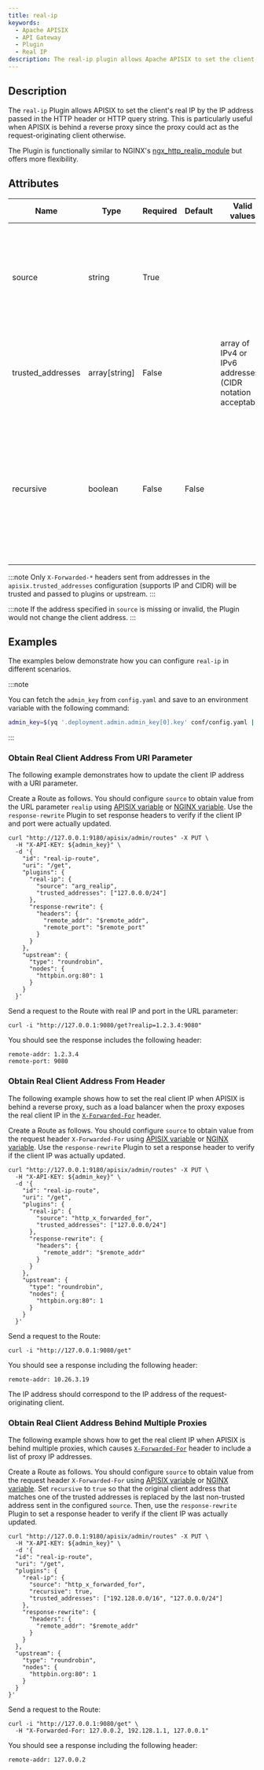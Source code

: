 ```yaml
---
title: real-ip
keywords:
  - Apache APISIX
  - API Gateway
  - Plugin
  - Real IP
description: The real-ip plugin allows Apache APISIX to set the client's real IP by the IP address passed in the HTTP header or HTTP query string.
---
```


<!--
#
# Licensed to the Apache Software Foundation (ASF) under one or more
# contributor license agreements.  See the NOTICE file distributed with
# this work for additional information regarding copyright ownership.
# The ASF licenses this file to You under the Apache License, Version 2.0
# (the "License"); you may not use this file except in compliance with
# the License.  You may obtain a copy of the License at
#
#     http://www.apache.org/licenses/LICENSE-2.0
#
# Unless required by applicable law or agreed to in writing, software
# distributed under the License is distributed on an "AS IS" BASIS,
# WITHOUT WARRANTIES OR CONDITIONS OF ANY KIND, either express or implied.
# See the License for the specific language governing permissions and
# limitations under the License.
#
-->

<head>
  <link rel="canonical" href="https://docs.api7.ai/hub/real-ip" />
</head>

## Description

The `real-ip` Plugin allows APISIX to set the client's real IP by the IP address passed in the HTTP header or HTTP query string. This is particularly useful when APISIX is behind a reverse proxy since the proxy could act as the request-originating client otherwise.

The Plugin is functionally similar to NGINX's [ngx_http_realip_module](https://nginx.org/en/docs/http/ngx_http_realip_module.html) but offers more flexibility.

## Attributes

| Name      | Type    | Required | Default | Valid values   | Description   |
|-----------|---------|----------|---------|----------------|---------------|
| source    | string  | True      |     |    |A built-in [APISIX variable](https://apisix.apache.org/docs/apisix/apisix-variable/) or [NGINX variable](https://nginx.org/en/docs/varindex.html), such as `http_x_forwarded_for` or `arg_realip`. The variable value should be a valid IP address that represents the client's real IP address, with an optional port.|
| trusted_addresses | array[string] | False |     | array of IPv4 or IPv6 addresses (CIDR notation acceptable)  | Trusted addresses that are known to send correct replacement addresses. This configuration sets the [`set_real_ip_from`](https://nginx.org/en/docs/http/ngx_http_realip_module.html#set_real_ip_from) directive. |
| recursive  | boolean | False |  False   |    | If false, replace the original client address that matches one of the trusted addresses by the last address sent in the configured `source`.<br />If true, replace the original client address that matches one of the trusted addresses by the last non-trusted address sent in the configured `source`. |

:::note
Only `X-Forwarded-*` headers sent from addresses in the `apisix.trusted_addresses` configuration (supports IP and CIDR) will be trusted and passed to plugins or upstream.
:::

:::note
If the address specified in `source` is missing or invalid, the Plugin would not change the client address.
:::

## Examples

The examples below demonstrate how you can configure `real-ip` in different scenarios.

:::note

You can fetch the `admin_key` from `config.yaml` and save to an environment variable with the following command:

```bash
admin_key=$(yq '.deployment.admin.admin_key[0].key' conf/config.yaml | sed 's/"//g')
```

:::

### Obtain Real Client Address From URI Parameter

The following example demonstrates how to update the client IP address with a URI parameter.

Create a Route as follows. You should configure `source` to obtain value from the URL parameter `realip` using [APISIX variable](https://apisix.apache.org/docs/apisix/apisix-variable/) or [NGINX variable](https://nginx.org/en/docs/varindex.html). Use the `response-rewrite` Plugin to set response headers to verify if the client IP and port were actually updated.

```shell
curl "http://127.0.0.1:9180/apisix/admin/routes" -X PUT \
  -H "X-API-KEY: ${admin_key}" \
  -d '{
    "id": "real-ip-route",
    "uri": "/get",
    "plugins": {
      "real-ip": {
        "source": "arg_realip",
        "trusted_addresses": ["127.0.0.0/24"]
      },
      "response-rewrite": {
        "headers": {
          "remote_addr": "$remote_addr",
          "remote_port": "$remote_port"
        }
      }
    },
    "upstream": {
      "type": "roundrobin",
      "nodes": {
        "httpbin.org:80": 1
      }
    }
  }'
```

Send a request to the Route with real IP and port in the URL parameter:

```shell
curl -i "http://127.0.0.1:9080/get?realip=1.2.3.4:9080"
```

You should see the response includes the following header:

```text
remote-addr: 1.2.3.4
remote-port: 9080
```

### Obtain Real Client Address From Header

The following example shows how to set the real client IP when APISIX is behind a reverse proxy, such as a load balancer when the proxy exposes the real client IP in the [`X-Forwarded-For`](https://developer.mozilla.org/en-US/docs/Web/HTTP/Headers/X-Forwarded-For) header.

Create a Route as follows. You should configure `source` to obtain value from the request header `X-Forwarded-For` using [APISIX variable](https://apisix.apache.org/docs/apisix/apisix-variable/) or [NGINX variable](https://nginx.org/en/docs/varindex.html). Use the `response-rewrite` Plugin to set a response header to verify if the client IP was actually updated.

```shell
curl "http://127.0.0.1:9180/apisix/admin/routes" -X PUT \
  -H "X-API-KEY: ${admin_key}" \
  -d '{
    "id": "real-ip-route",
    "uri": "/get",
    "plugins": {
      "real-ip": {
        "source": "http_x_forwarded_for",
        "trusted_addresses": ["127.0.0.0/24"]
      },
      "response-rewrite": {
        "headers": {
          "remote_addr": "$remote_addr"
        }
      }
    },
    "upstream": {
      "type": "roundrobin",
      "nodes": {
        "httpbin.org:80": 1
      }
    }
  }'
```

Send a request to the Route:

```shell
curl -i "http://127.0.0.1:9080/get"
```

You should see a response including the following header:

```text
remote-addr: 10.26.3.19
```

The IP address should correspond to the IP address of the request-originating client.

### Obtain Real Client Address Behind Multiple Proxies

The following example shows how to get the real client IP when APISIX is behind multiple proxies, which causes [`X-Forwarded-For`](https://developer.mozilla.org/en-US/docs/Web/HTTP/Headers/X-Forwarded-For) header to include a list of proxy IP addresses.

Create a Route as follows. You should configure `source` to obtain value from the request header `X-Forwarded-For` using [APISIX variable](https://apisix.apache.org/docs/apisix/apisix-variable/) or [NGINX variable](https://nginx.org/en/docs/varindex.html). Set `recursive` to `true` so that the original client address that matches one of the trusted addresses is replaced by the last non-trusted address sent in the configured `source`. Then, use the `response-rewrite` Plugin to set a response header to verify if the client IP was actually updated.

```shell
curl "http://127.0.0.1:9180/apisix/admin/routes" -X PUT \
  -H "X-API-KEY: ${admin_key}" \
  -d '{
  "id": "real-ip-route",
  "uri": "/get",
  "plugins": {
    "real-ip": {
      "source": "http_x_forwarded_for",
      "recursive": true,
      "trusted_addresses": ["192.128.0.0/16", "127.0.0.0/24"]
    },
    "response-rewrite": {
      "headers": {
        "remote_addr": "$remote_addr"
      }
    }
  },
  "upstream": {
    "type": "roundrobin",
    "nodes": {
      "httpbin.org:80": 1
    }
  }
}'
```

Send a request to the Route:

```shell
curl -i "http://127.0.0.1:9080/get" \
  -H "X-Forwarded-For: 127.0.0.2, 192.128.1.1, 127.0.0.1"
```

You should see a response including the following header:

```text
remote-addr: 127.0.0.2
```
